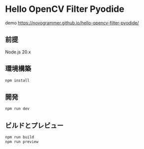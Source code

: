 # Hello OpenCV Filter Pyodide

demo https://novogrammer.github.io/hello-opencv-filter-pyodide/

## 前提
Node.js 20.x

## 環境構築

```bash
npm install
```

## 開発

```bash
npm run dev
```

## ビルドとプレビュー

```bash
npm run build
npm run preview
```